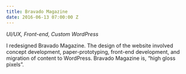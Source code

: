 ```yaml
---
title: Bravado Magazine
date: 2016-06-13 07:00:00 Z
---
```


*UI/UX, Front-end, Custom WordPress*

I redesigned Bravado Magazine. The design of the website involved concept development, paper-prototyping, front-end development, and migration of content to WordPress. Bravado Magazine is, “high gloss pixels”.